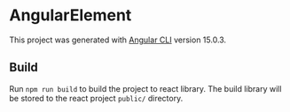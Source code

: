 # AngularElement

This project was generated with [Angular CLI](https://github.com/angular/angular-cli) version 15.0.3.

## Build

Run `npm run build` to build the project to react library. The build library will be stored to the react project `public/` directory.
